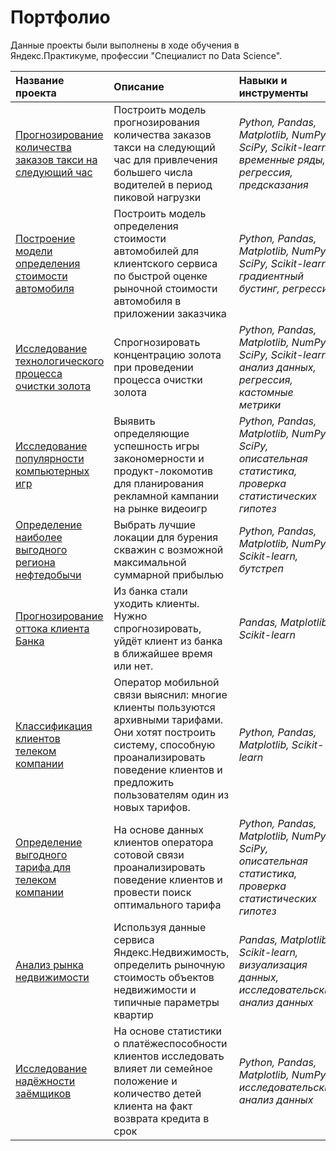 # Портфолио
Данные проекты были выполнены в ходе обучения в Яндекс.Практикуме, профессии "Специалист по Data Science".

| Название проекта | Описание | Навыки и инструменты | 
| :---------------------- | :---------------------- | :---------------------- |
| [Прогнозирование количества заказов такси на следующий час](taxi_orders_pred) | Построить модель прогнозирования количества заказов такси на следующий час для привлечения большего числа водителей в период пиковой нагрузки| *Python, Pandas, Matplotlib, NumPy, SciPy, Scikit-learn, временные ряды, регрессия, предсказания* |
| [Построение модели определения стоимости автомобиля](car_price) | Построить модель определения стоимости автомобилей для клиентского сервиса по быстрой оценке рыночной стоимости автомобиля в приложении заказчика| *Python, Pandas, Matplotlib, NumPy, SciPy, Scikit-learn, градиентный бустинг, регрессия* |
| [Исследование технологического процесса очистки золота](gold_mining) | Спрогнозировать концентрацию золота при проведении процесса очистки золота| *Python, Pandas, Matplotlib, NumPy, SciPy, Scikit-learn, анализ данных, регрессия, кастомные метрики* |
| [Исследование популярности компьютерных игр](video_game_market_research) | Выявить определяющие успешность игры закономерности и продукт-локомотив для планирования рекламной кампании на рынке видеоигр| *Python, Pandas, Matplotlib, NumPy, SciPy, описательная статистика, проверка статистических гипотез* |
| [Определение наиболее выгодного региона нефтедобычи](oil_well_location_selection) | Выбрать лучшие локации для бурения скважин с возможной максимальной суммарной прибылью| *Python, Pandas, Matplotlib, NumPy, Scikit-learn, бутстреп* |
| [Прогнозирование оттока клиента Банка](churn_prediction) | Из банка стали уходить клиенты. Нужно спрогнозировать, уйдёт клиент из банка в ближайшее время или нет.| *Pandas, Matplotlib, Scikit-learn* |
| [Классификация клиентов телеком компании](tariff_prediction) | Оператор мобильной связи выяснил: многие клиенты пользуются архивными тарифами. Они хотят построить систему, способную проанализировать поведение клиентов и предложить пользователям один из новых тарифов.| *Python, Pandas, Matplotlib, Scikit-learn* |
| [Определение выгодного тарифа для телеком компании](telecom_tariffs_analysis) | На основе данных клиентов оператора сотовой связи проанализировать поведение клиентов и провести поиск оптимального тарифа| *Python, Pandas, Matplotlib, NumPy, SciPy, описательная статистика, проверка статистических гипотез* |
| [Анализ рынка недвижимости](real_estate_analysis_spb) | Используя данные сервиса Яндекс.Недвижимость, определить рыночную стоимость объектов недвижимости и типичные параметры квартир| *Pandas, Matplotlib, Scikit-learn, визуализация данных, исследовательский анализ данных* |
| [Исследование надёжности заёмщиков](credit_scoring_analysis) | На основе статистики о платёжеспособности клиентов исследовать влияет ли семейное положение и количество детей клиента на факт возврата кредита в срок| *Python, Pandas, Matplotlib, NumPy, исследовательский анализ данных* |
